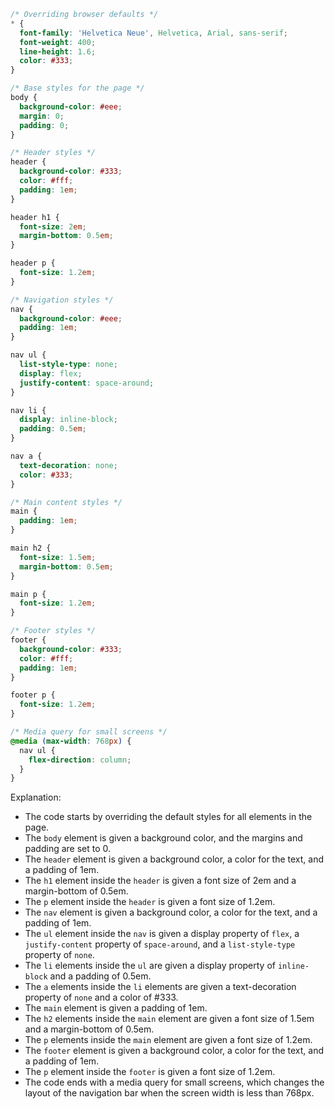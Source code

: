 ```css
/* Overriding browser defaults */
* {
  font-family: 'Helvetica Neue', Helvetica, Arial, sans-serif;
  font-weight: 400;
  line-height: 1.6;
  color: #333;
}

/* Base styles for the page */
body {
  background-color: #eee;
  margin: 0;
  padding: 0;
}

/* Header styles */
header {
  background-color: #333;
  color: #fff;
  padding: 1em;
}

header h1 {
  font-size: 2em;
  margin-bottom: 0.5em;
}

header p {
  font-size: 1.2em;
}

/* Navigation styles */
nav {
  background-color: #eee;
  padding: 1em;
}

nav ul {
  list-style-type: none;
  display: flex;
  justify-content: space-around;
}

nav li {
  display: inline-block;
  padding: 0.5em;
}

nav a {
  text-decoration: none;
  color: #333;
}

/* Main content styles */
main {
  padding: 1em;
}

main h2 {
  font-size: 1.5em;
  margin-bottom: 0.5em;
}

main p {
  font-size: 1.2em;
}

/* Footer styles */
footer {
  background-color: #333;
  color: #fff;
  padding: 1em;
}

footer p {
  font-size: 1.2em;
}

/* Media query for small screens */
@media (max-width: 768px) {
  nav ul {
    flex-direction: column;
  }
}
```

Explanation:

* The code starts by overriding the default styles for all elements in the page.
* The `body` element is given a background color, and the margins and padding are set to 0.
* The `header` element is given a background color, a color for the text, and a padding of 1em.
* The `h1` element inside the `header` is given a font size of 2em and a margin-bottom of 0.5em.
* The `p` element inside the `header` is given a font size of 1.2em.
* The `nav` element is given a background color, a color for the text, and a padding of 1em.
* The `ul` element inside the `nav` is given a display property of `flex`, a `justify-content` property of `space-around`, and a `list-style-type` property of `none`.
* The `li` elements inside the `ul` are given a display property of `inline-block` and a padding of 0.5em.
* The `a` elements inside the `li` elements are given a text-decoration property of `none` and a color of #333.
* The `main` element is given a padding of 1em.
* The `h2` elements inside the `main` element are given a font size of 1.5em and a margin-bottom of 0.5em.
* The `p` elements inside the `main` element are given a font size of 1.2em.
* The `footer` element is given a background color, a color for the text, and a padding of 1em.
* The `p` element inside the `footer` is given a font size of 1.2em.
* The code ends with a media query for small screens, which changes the layout of the navigation bar when the screen width is less than 768px.